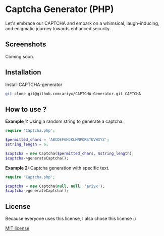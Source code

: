 
# Captcha Generator (PHP)

Let's embrace our CAPTCHA and embark on a whimsical, laugh-inducing, and enigmatic journey towards enhanced security.


## Screenshots

Coming soon.

## Installation

Install CAPTCHA-generator

```bash
git clone git@github.com:ariyx/CAPTCHA-Generator.git CAPTCHA
```
## How to use ?

**Example 1:** Using a random string to generate a captcha.
```php
require 'Captcha.php';

$permitted_chars = 'ABCDEFGHJKLMNPQRSTUVWXYZ';
$string_length = 6;

$captcha = new Captcha($permitted_chars, $string_length);
$captcha->generateCaptcha();
```

**Example 2:** Captcha generation with specific text.
```php
require 'Captcha.php';

$captcha = new Captcha(null, null, 'ariyx');
$captcha->generateCaptcha();
```
    
## License

Because everyone uses this license, I also chose this license :)

[MIT license](https://choosealicense.com/licenses/mit/)

